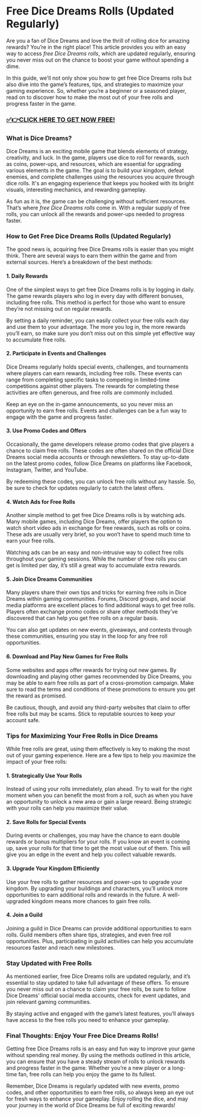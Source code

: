# Free Dice Dreams Rolls (Updated Regularly)

Are you a fan of Dice Dreams and love the thrill of rolling dice for amazing rewards? You’re in the right place! This article provides you with an easy way to access *free Dice Dreams rolls*, which are updated regularly, ensuring you never miss out on the chance to boost your game without spending a dime.

In this guide, we'll not only show you how to get free Dice Dreams rolls but also dive into the game’s features, tips, and strategies to maximize your gaming experience. So, whether you’re a beginner or a seasoned player, read on to discover how to make the most out of your free rolls and progress faster in the game.

### [✅👉CLICK HERE TO GET NOW FREE!](https://shorturl.at/Hz0aE)

### What is Dice Dreams?

Dice Dreams is an exciting mobile game that blends elements of strategy, creativity, and luck. In the game, players use dice to roll for rewards, such as coins, power-ups, and resources, which are essential for upgrading various elements in the game. The goal is to build your kingdom, defeat enemies, and complete challenges using the resources you acquire through dice rolls. It's an engaging experience that keeps you hooked with its bright visuals, interesting mechanics, and rewarding gameplay.

As fun as it is, the game can be challenging without sufficient resources. That’s where *free Dice Dreams rolls* come in. With a regular supply of free rolls, you can unlock all the rewards and power-ups needed to progress faster.

### How to Get Free Dice Dreams Rolls (Updated Regularly)

The good news is, acquiring free Dice Dreams rolls is easier than you might think. There are several ways to earn them within the game and from external sources. Here’s a breakdown of the best methods:

#### 1. **Daily Rewards**

One of the simplest ways to get free Dice Dreams rolls is by logging in daily. The game rewards players who log in every day with different bonuses, including free rolls. This method is perfect for those who want to ensure they’re not missing out on regular rewards.

By setting a daily reminder, you can easily collect your free rolls each day and use them to your advantage. The more you log in, the more rewards you’ll earn, so make sure you don’t miss out on this simple yet effective way to accumulate free rolls.

#### 2. **Participate in Events and Challenges**

Dice Dreams regularly holds special events, challenges, and tournaments where players can earn rewards, including free rolls. These events can range from completing specific tasks to competing in limited-time competitions against other players. The rewards for completing these activities are often generous, and free rolls are commonly included.

Keep an eye on the in-game announcements, so you never miss an opportunity to earn free rolls. Events and challenges can be a fun way to engage with the game and progress faster.

#### 3. **Use Promo Codes and Offers**

Occasionally, the game developers release promo codes that give players a chance to claim free rolls. These codes are often shared on the official Dice Dreams social media accounts or through newsletters. To stay up-to-date on the latest promo codes, follow Dice Dreams on platforms like Facebook, Instagram, Twitter, and YouTube.

By redeeming these codes, you can unlock free rolls without any hassle. So, be sure to check for updates regularly to catch the latest offers.

#### 4. **Watch Ads for Free Rolls**

Another simple method to get free Dice Dreams rolls is by watching ads. Many mobile games, including Dice Dreams, offer players the option to watch short video ads in exchange for free rewards, such as rolls or coins. These ads are usually very brief, so you won’t have to spend much time to earn your free rolls.

Watching ads can be an easy and non-intrusive way to collect free rolls throughout your gaming sessions. While the number of free rolls you can get is limited per day, it’s still a great way to accumulate extra rewards.

#### 5. **Join Dice Dreams Communities**

Many players share their own tips and tricks for earning free rolls in Dice Dreams within gaming communities. Forums, Discord groups, and social media platforms are excellent places to find additional ways to get free rolls. Players often exchange promo codes or share other methods they’ve discovered that can help you get free rolls on a regular basis.

You can also get updates on new events, giveaways, and contests through these communities, ensuring you stay in the loop for any free roll opportunities.

#### 6. **Download and Play New Games for Free Rolls**

Some websites and apps offer rewards for trying out new games. By downloading and playing other games recommended by Dice Dreams, you may be able to earn free rolls as part of a cross-promotion campaign. Make sure to read the terms and conditions of these promotions to ensure you get the reward as promised.

Be cautious, though, and avoid any third-party websites that claim to offer free rolls but may be scams. Stick to reputable sources to keep your account safe.

### Tips for Maximizing Your Free Rolls in Dice Dreams

While free rolls are great, using them effectively is key to making the most out of your gaming experience. Here are a few tips to help you maximize the impact of your free rolls:

#### 1. **Strategically Use Your Rolls**

Instead of using your rolls immediately, plan ahead. Try to wait for the right moment when you can benefit the most from a roll, such as when you have an opportunity to unlock a new area or gain a large reward. Being strategic with your rolls can help you maximize their value.

#### 2. **Save Rolls for Special Events**

During events or challenges, you may have the chance to earn double rewards or bonus multipliers for your rolls. If you know an event is coming up, save your rolls for that time to get the most value out of them. This will give you an edge in the event and help you collect valuable rewards.

#### 3. **Upgrade Your Kingdom Efficiently**

Use your free rolls to gather resources and power-ups to upgrade your kingdom. By upgrading your buildings and characters, you’ll unlock more opportunities to earn additional rolls and rewards in the future. A well-upgraded kingdom means more chances to gain free rolls.

#### 4. **Join a Guild**

Joining a guild in Dice Dreams can provide additional opportunities to earn rolls. Guild members often share tips, strategies, and even free roll opportunities. Plus, participating in guild activities can help you accumulate resources faster and reach new milestones.

### Stay Updated with Free Rolls

As mentioned earlier, free Dice Dreams rolls are updated regularly, and it’s essential to stay updated to take full advantage of these offers. To ensure you never miss out on a chance to claim your free rolls, be sure to follow Dice Dreams' official social media accounts, check for event updates, and join relevant gaming communities.

By staying active and engaged with the game’s latest features, you’ll always have access to the free rolls you need to enhance your gameplay.

### Final Thoughts: Enjoy Your Free Dice Dreams Rolls!

Getting free Dice Dreams rolls is an easy and fun way to improve your game without spending real money. By using the methods outlined in this article, you can ensure that you have a steady stream of rolls to unlock rewards and progress faster in the game. Whether you’re a new player or a long-time fan, free rolls can help you enjoy the game to its fullest.

Remember, Dice Dreams is regularly updated with new events, promo codes, and other opportunities to earn free rolls, so always keep an eye out for fresh ways to enhance your gameplay. Enjoy rolling the dice, and may your journey in the world of Dice Dreams be full of exciting rewards!

